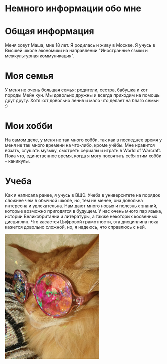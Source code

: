 # Немного информации обо мне
# Общая информация
Меня зовут Маша, мне 18 лет. Я родилась и живу в Москве. Я учусь в Высшей школе экономики на направлении "Иностранные языки и межкультурная коммуникация".
# Моя семья
У меня не очень большая семья: родители, сестра, бабушка и кот породы Мейн кун. Мы довольно дружны и всегда приходим на помощь друг другу. Хотя кот довольно ленив и мало что делает на благо семьи :)
# Мои хобби
На самом деле, у меня не так много хобби, так как в последнее время у меня не так много времени на что-либо, кроме учёбы. Мне нравится вязать, слушать музыку, смотреть сериалы и играть в World of Warcraft. Пока что, единственное время, когда я могу посвятить себя этим хобби - каникулы.
# Учеба
Как я написала ранее, я учусь в ВШЭ. Учеба в университете на порядок сложнее чем в обычной школе, но, тем не менее, она довольна интересна и увлекательна. Нам дают много новых и полезных знаний, которые возможно пригодятся в будущем. У нас очень много пар языка, истории Великобритании и литературы, а также некоторых косвенных дисциплин. Что касается Цифровой грамотности, эта дисциплина пока кажется довольно сложной, но, я надеюсь, что справлюсь с ней.
<p>
  <img src="https://raw.githubusercontent.com/Melfrasa/hw1/master/1516446800293.JPEG" width="300" />
</p>
